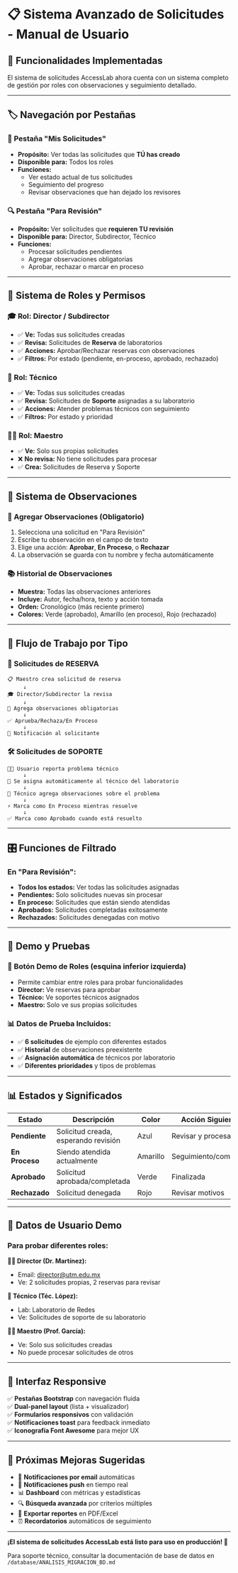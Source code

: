 # 📋 Sistema Avanzado de Solicitudes - Manual de Usuario

## 🎯 **Funcionalidades Implementadas**

El sistema de solicitudes AccessLab ahora cuenta con un sistema completo de gestión por roles con observaciones y seguimiento detallado.

---

## 🏷️ **Navegación por Pestañas**

### **📝 Pestaña "Mis Solicitudes"**
- **Propósito:** Ver todas las solicitudes que **TÚ has creado**
- **Disponible para:** Todos los roles
- **Funciones:** 
  - Ver estado actual de tus solicitudes
  - Seguimiento del progreso
  - Revisar observaciones que han dejado los revisores

### **🔍 Pestaña "Para Revisión"**
- **Propósito:** Ver solicitudes que **requieren TU revisión**
- **Disponible para:** Director, Subdirector, Técnico
- **Funciones:**
  - Procesar solicitudes pendientes
  - Agregar observaciones obligatorias
  - Aprobar, rechazar o marcar en proceso

---

## 👥 **Sistema de Roles y Permisos**

### **🎓 Rol: Director / Subdirector**
- ✅ **Ve:** Todas sus solicitudes creadas
- ✅ **Revisa:** Solicitudes de **Reserva** de laboratorios
- ✅ **Acciones:** Aprobar/Rechazar reservas con observaciones
- ✅ **Filtros:** Por estado (pendiente, en-proceso, aprobado, rechazado)

### **🔧 Rol: Técnico**
- ✅ **Ve:** Todas sus solicitudes creadas  
- ✅ **Revisa:** Solicitudes de **Soporte** asignadas a su laboratorio
- ✅ **Acciones:** Atender problemas técnicos con seguimiento
- ✅ **Filtros:** Por estado y prioridad

### **👨‍🏫 Rol: Maestro**
- ✅ **Ve:** Solo sus propias solicitudes
- ❌ **No revisa:** No tiene solicitudes para procesar
- ✅ **Crea:** Solicitudes de Reserva y Soporte

---

## 💬 **Sistema de Observaciones**

### **📝 Agregar Observaciones (Obligatorio)**
1. Selecciona una solicitud en "Para Revisión"
2. Escribe tu observación en el campo de texto
3. Elige una acción: **Aprobar**, **En Proceso**, o **Rechazar**
4. La observación se guarda con tu nombre y fecha automáticamente

### **📚 Historial de Observaciones**
- **Muestra:** Todas las observaciones anteriores
- **Incluye:** Autor, fecha/hora, texto y acción tomada
- **Orden:** Cronológico (más reciente primero)
- **Colores:** Verde (aprobado), Amarillo (en proceso), Rojo (rechazado)

---

## 🔄 **Flujo de Trabajo por Tipo**

### **🏢 Solicitudes de RESERVA**
```
📋 Maestro crea solicitud de reserva
     ↓
🎓 Director/Subdirector la revisa
     ↓
💬 Agrega observaciones obligatorias
     ↓  
✅ Aprueba/Rechaza/En Proceso
     ↓
📧 Notificación al solicitante
```

### **🛠️ Solicitudes de SOPORTE**
```
👨‍🏫 Usuario reporta problema técnico
     ↓
🔧 Se asigna automáticamente al técnico del laboratorio
     ↓
💬 Técnico agrega observaciones sobre el problema
     ↓
⚡ Marca como En Proceso mientras resuelve
     ↓
✅ Marca como Aprobado cuando está resuelto
```

---

## 🎛️ **Funciones de Filtrado**

### **En "Para Revisión":**
- **Todos los estados:** Ver todas las solicitudes asignadas
- **Pendientes:** Solo solicitudes nuevas sin procesar
- **En proceso:** Solicitudes que están siendo atendidas
- **Aprobados:** Solicitudes completadas exitosamente
- **Rechazados:** Solicitudes denegadas con motivo

---

## 🧪 **Demo y Pruebas**

### **🔄 Botón Demo de Roles** (esquina inferior izquierda)
- Permite cambiar entre roles para probar funcionalidades
- **Director:** Ve reservas para aprobar
- **Técnico:** Ve soportes técnicos asignados  
- **Maestro:** Solo ve sus propias solicitudes

### **📊 Datos de Prueba Incluidos:**
- ✅ **6 solicitudes** de ejemplo con diferentes estados
- ✅ **Historial** de observaciones preexistente
- ✅ **Asignación automática** de técnicos por laboratorio
- ✅ **Diferentes prioridades** y tipos de problemas

---

## 📊 **Estados y Significados**

| Estado | Descripción | Color | Acción Siguiente |
|--------|-------------|-------|------------------|
| **Pendiente** | Solicitud creada, esperando revisión | Azul | Revisar y procesar |
| **En Proceso** | Siendo atendida actualmente | Amarillo | Seguimiento/completar |
| **Aprobado** | Solicitud aprobada/completada | Verde | Finalizada |
| **Rechazado** | Solicitud denegada | Rojo | Revisar motivos |

---

## 🔑 **Datos de Usuario Demo**

### **Para probar diferentes roles:**

**👨‍💼 Director (Dr. Martínez):**
- Email: director@utm.edu.mx
- Ve: 2 solicitudes propias, 2 reservas para revisar

**🔧 Técnico (Téc. López):**
- Lab: Laboratorio de Redes  
- Ve: Solicitudes de soporte de su laboratorio

**👨‍🏫 Maestro (Prof. García):**
- Ve: Solo sus solicitudes creadas
- No puede procesar solicitudes de otros

---

## 📱 **Interfaz Responsive**

✅ **Pestañas Bootstrap** con navegación fluida  
✅ **Dual-panel layout** (lista + visualizador)  
✅ **Formularios responsivos** con validación  
✅ **Notificaciones toast** para feedback inmediato  
✅ **Iconografía Font Awesome** para mejor UX  

---

## 🚀 **Próximas Mejoras Sugeridas**

- 📧 **Notificaciones por email** automáticas
- 📱 **Notificaciones push** en tiempo real  
- 📊 **Dashboard** con métricas y estadísticas
- 🔍 **Búsqueda avanzada** por criterios múltiples
- 📄 **Exportar reportes** en PDF/Excel
- ⏰ **Recordatorios** automáticos de seguimiento

---

**¡El sistema de solicitudes AccessLab está listo para uso en producción! 🎉**

Para soporte técnico, consultar la documentación de base de datos en `/database/ANALISIS_MIGRACION_BD.md`